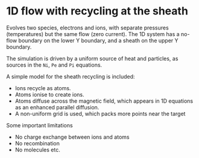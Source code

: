 1D flow with recycling at the sheath
====================================

Evolves two species, electrons and ions, with separate pressures
(temperatures) but the same flow (zero current). The 1D system
has a no-flow boundary on the lower Y boundary, and a sheath on
the upper Y boundary.

The simulation is driven by a uniform source of heat and particles,
as sources in the `Ni`, `Pe` and `Pi` equations.

A simple model for the sheath recycling is included:

 - Ions recycle as atoms.
 - Atoms ionise to create ions.
 - Atoms diffuse across the magnetic field, which appears in 1D
   equations as an enhanced parallel diffusion.
 - A non-uniform grid is used, which packs more points near the target

Some important limitations

 - No charge exchange between ions and atoms
 - No recombination
 - No molecules etc.

